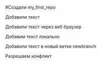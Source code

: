 #Создали my_first_repo

Добавили текст

Добавили текст через веб браузер

Добавим текст локально

Добавили текст в новый ветке newbranch

Разрешаем конфликт
